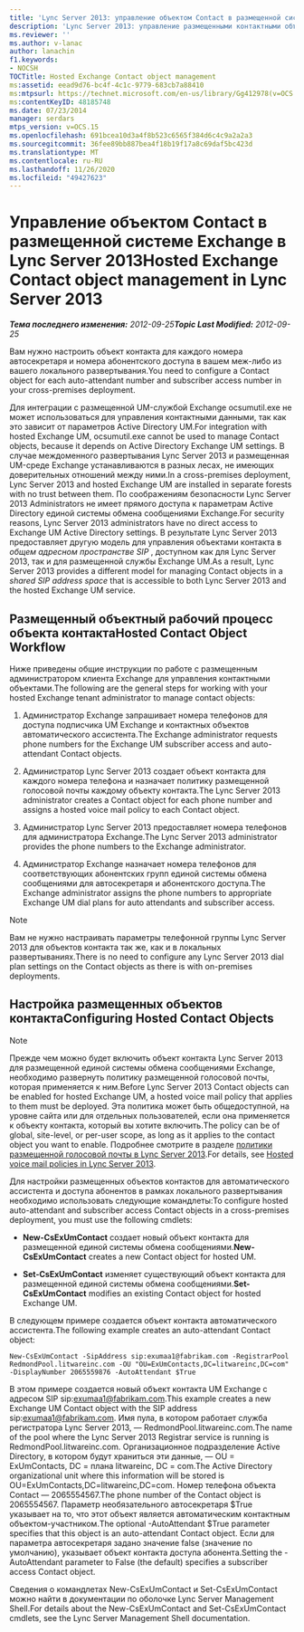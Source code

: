 ```yaml
---
title: 'Lync Server 2013: управление объектом Contact в размещенной системе Exchange'
description: 'Lync Server 2013: управление размещенными контактными объектами Exchange.'
ms.reviewer: ''
ms.author: v-lanac
author: lanachin
f1.keywords:
- NOCSH
TOCTitle: Hosted Exchange Contact object management
ms:assetid: eead9d76-bc4f-4c1c-9779-683cb7a88410
ms:mtpsurl: https://technet.microsoft.com/en-us/library/Gg412978(v=OCS.15)
ms:contentKeyID: 48185748
ms.date: 07/23/2014
manager: serdars
mtps_version: v=OCS.15
ms.openlocfilehash: 691bcea10d3a4f8b523c6565f384d6c4c9a2a2a3
ms.sourcegitcommit: 36fee89bb887bea4f18b19f17a8c69daf5bc423d
ms.translationtype: MT
ms.contentlocale: ru-RU
ms.lasthandoff: 11/26/2020
ms.locfileid: "49427623"
---
```

# <a name="hosted-exchange-contact-object-management-in-lync-server-2013"></a><span data-ttu-id="d64c9-103">Управление объектом Contact в размещенной системе Exchange в Lync Server 2013</span><span class="sxs-lookup"><span data-stu-id="d64c9-103">Hosted Exchange Contact object management in Lync Server 2013</span></span>

<div data-xmlns="http://www.w3.org/1999/xhtml">

<div class="topic" data-xmlns="http://www.w3.org/1999/xhtml" data-msxsl="urn:schemas-microsoft-com:xslt" data-cs="https://msdn.microsoft.com/">

<div data-asp="https://msdn2.microsoft.com/asp">



</div>

<div id="mainSection">

<div id="mainBody"><span data-ttu-id="d64c9-104">

<span> </span></span><span class="sxs-lookup"><span data-stu-id="d64c9-104">

<span> </span></span></span>

<span data-ttu-id="d64c9-105">_**Тема последнего изменения:** 2012-09-25_</span><span class="sxs-lookup"><span data-stu-id="d64c9-105">_**Topic Last Modified:** 2012-09-25_</span></span>

<span data-ttu-id="d64c9-106">Вам нужно настроить объект контакта для каждого номера автосекретаря и номера абонентского доступа в вашем меж-либо из вашего локального развертывания.</span><span class="sxs-lookup"><span data-stu-id="d64c9-106">You need to configure a Contact object for each auto-attendant number and subscriber access number in your cross-premises deployment.</span></span>

<span data-ttu-id="d64c9-107">Для интеграции с размещенной UM-службой Exchange ocsumutil.exe не может использоваться для управления контактными данными, так как это зависит от параметров Active Directory UM.</span><span class="sxs-lookup"><span data-stu-id="d64c9-107">For integration with hosted Exchange UM, ocsumutil.exe cannot be used to manage Contact objects, because it depends on Active Directory Exchange UM settings.</span></span> <span data-ttu-id="d64c9-108">В случае междоменного развертывания Lync Server 2013 и размещенная UM-среде Exchange устанавливаются в разных лесах, не имеющих доверительных отношений между ними.</span><span class="sxs-lookup"><span data-stu-id="d64c9-108">In a cross-premises deployment, Lync Server 2013 and hosted Exchange UM are installed in separate forests with no trust between them.</span></span> <span data-ttu-id="d64c9-109">По соображениям безопасности Lync Server 2013 Administrators не имеет прямого доступа к параметрам Active Directory единой системы обмена сообщениями Exchange.</span><span class="sxs-lookup"><span data-stu-id="d64c9-109">For security reasons, Lync Server 2013 administrators have no direct access to Exchange UM Active Directory settings.</span></span> <span data-ttu-id="d64c9-110">В результате Lync Server 2013 предоставляет другую модель для управления объектами контакта в *общем адресном пространстве SIP* , доступном как для Lync Server 2013, так и для размещенной службы Exchange UM.</span><span class="sxs-lookup"><span data-stu-id="d64c9-110">As a result, Lync Server 2013 provides a different model for managing Contact objects in a *shared SIP address space* that is accessible to both Lync Server 2013 and the hosted Exchange UM service.</span></span>

<div>

## <a name="hosted-contact-object-workflow"></a><span data-ttu-id="d64c9-111">Размещенный объектный рабочий процесс объекта контакта</span><span class="sxs-lookup"><span data-stu-id="d64c9-111">Hosted Contact Object Workflow</span></span>

<span data-ttu-id="d64c9-112">Ниже приведены общие инструкции по работе с размещенным администратором клиента Exchange для управления контактными объектами.</span><span class="sxs-lookup"><span data-stu-id="d64c9-112">The following are the general steps for working with your hosted Exchange tenant administrator to manage contact objects:</span></span>

1.  <span data-ttu-id="d64c9-113">Администратор Exchange запрашивает номера телефонов для доступа подписчика UM Exchange и контактных объектов автоматического ассистента.</span><span class="sxs-lookup"><span data-stu-id="d64c9-113">The Exchange administrator requests phone numbers for the Exchange UM subscriber access and auto-attendant Contact objects.</span></span>

2.  <span data-ttu-id="d64c9-114">Администратор Lync Server 2013 создает объект контакта для каждого номера телефона и назначает политику размещенной голосовой почты каждому объекту контакта.</span><span class="sxs-lookup"><span data-stu-id="d64c9-114">The Lync Server 2013 administrator creates a Contact object for each phone number and assigns a hosted voice mail policy to each Contact object.</span></span>

3.  <span data-ttu-id="d64c9-115">Администратор Lync Server 2013 предоставляет номера телефонов для администратора Exchange.</span><span class="sxs-lookup"><span data-stu-id="d64c9-115">The Lync Server 2013 administrator provides the phone numbers to the Exchange administrator.</span></span>

4.  <span data-ttu-id="d64c9-116">Администратор Exchange назначает номера телефонов для соответствующих абонентских групп единой системы обмена сообщениями для автосекретаря и абонентского доступа.</span><span class="sxs-lookup"><span data-stu-id="d64c9-116">The Exchange administrator assigns the phone numbers to appropriate Exchange UM dial plans for auto attendants and subscriber access.</span></span>

<div>


> [!NOTE]  
> <span data-ttu-id="d64c9-117">Вам не нужно настраивать параметры телефонной группы Lync Server 2013 для объектов контакта так же, как и в локальных развертываниях.</span><span class="sxs-lookup"><span data-stu-id="d64c9-117">There is no need to configure any Lync Server 2013 dial plan settings on the Contact objects as there is with on-premises deployments.</span></span>



</div>

</div>

<div>

## <a name="configuring-hosted-contact-objects"></a><span data-ttu-id="d64c9-118">Настройка размещенных объектов контакта</span><span class="sxs-lookup"><span data-stu-id="d64c9-118">Configuring Hosted Contact Objects</span></span>

<div>


> [!NOTE]  
> <span data-ttu-id="d64c9-119">Прежде чем можно будет включить объект контакта Lync Server 2013 для размещенной единой системы обмена сообщениями Exchange, необходимо развернуть политику размещенной голосовой почты, которая применяется к ним.</span><span class="sxs-lookup"><span data-stu-id="d64c9-119">Before Lync Server 2013 Contact objects can be enabled for hosted Exchange UM, a hosted voice mail policy that applies to them must be deployed.</span></span> <span data-ttu-id="d64c9-120">Эта политика может быть общедоступной, на уровне сайта или для отдельных пользователей, если она применяется к объекту контакта, который вы хотите включить.</span><span class="sxs-lookup"><span data-stu-id="d64c9-120">The policy can be of global, site-level, or per-user scope, as long as it applies to the contact object you want to enable.</span></span> <span data-ttu-id="d64c9-121">Подробнее смотрите в разделе <A href="lync-server-2013-hosted-voice-mail-policies.md">политики размещенной голосовой почты в Lync Server 2013</A>.</span><span class="sxs-lookup"><span data-stu-id="d64c9-121">For details, see <A href="lync-server-2013-hosted-voice-mail-policies.md">Hosted voice mail policies in Lync Server 2013</A>.</span></span>



</div>

<span data-ttu-id="d64c9-122">Для настройки размещенных объектов контактов для автоматического ассистента и доступа абонентов в рамках локального развертывания необходимо использовать следующие командлеты:</span><span class="sxs-lookup"><span data-stu-id="d64c9-122">To configure hosted auto-attendant and subscriber access Contact objects in a cross-premises deployment, you must use the following cmdlets:</span></span>

  - <span data-ttu-id="d64c9-123">**New-CsExUmContact** создает новый объект контакта для размещенной единой системы обмена сообщениями.</span><span class="sxs-lookup"><span data-stu-id="d64c9-123">**New-CsExUmContact** creates a new Contact object for hosted UM.</span></span>

  - <span data-ttu-id="d64c9-124">**Set-CsExUmContact** изменяет существующий объект контакта для размещенной единой системы обмена сообщениями.</span><span class="sxs-lookup"><span data-stu-id="d64c9-124">**Set-CsExUmContact** modifies an existing Contact object for hosted Exchange UM.</span></span>

<span data-ttu-id="d64c9-125">В следующем примере создается объект контакта автоматического ассистента.</span><span class="sxs-lookup"><span data-stu-id="d64c9-125">The following example creates an auto-attendant Contact object:</span></span>

    New-CsExUmContact -SipAddress sip:exumaa1@fabrikam.com -RegistrarPool RedmondPool.litwareinc.com -OU "OU=ExUmContacts,DC=litwareinc,DC=com" -DisplayNumber 2065559876 -AutoAttendant $True

<span data-ttu-id="d64c9-126">В этом примере создается новый объект контакта UM Exchange с адресом SIP sip:exumaa1@fabrikam.com.</span><span class="sxs-lookup"><span data-stu-id="d64c9-126">This example creates a new Exchange UM Contact object with the SIP address sip:exumaa1@fabrikam.com.</span></span> <span data-ttu-id="d64c9-127">Имя пула, в котором работает служба регистратора Lync Server 2013, — RedmondPool.litwareinc.com.</span><span class="sxs-lookup"><span data-stu-id="d64c9-127">The name of the pool where the Lync Server 2013 Registrar service is running is RedmondPool.litwareinc.com.</span></span> <span data-ttu-id="d64c9-128">Организационное подразделение Active Directory, в котором будут храниться эти данные, — OU = ExUmContacts, DC = плана litwareinc, DC = com.</span><span class="sxs-lookup"><span data-stu-id="d64c9-128">The Active Directory organizational unit where this information will be stored is OU=ExUmContacts,DC=litwareinc,DC=com.</span></span> <span data-ttu-id="d64c9-129">Номер телефона объекта Contact — 2065554567.</span><span class="sxs-lookup"><span data-stu-id="d64c9-129">The phone number of the Contact object is 2065554567.</span></span> <span data-ttu-id="d64c9-130">Параметр необязательного автосекретаря $True указывает на то, что этот объект является автоматическим контактным объектом-участником.</span><span class="sxs-lookup"><span data-stu-id="d64c9-130">The optional -AutoAttendant $True parameter specifies that this object is an auto-attendant Contact object.</span></span> <span data-ttu-id="d64c9-131">Если для параметра автосекретаря задано значение false (значение по умолчанию), указывает объект контакта доступа абонента.</span><span class="sxs-lookup"><span data-stu-id="d64c9-131">Setting the -AutoAttendant parameter to False (the default) specifies a subscriber access Contact object.</span></span>

<span data-ttu-id="d64c9-132">Сведения о командлетах New-CsExUmContact и Set-CsExUmContact можно найти в документации по оболочке Lync Server Management Shell.</span><span class="sxs-lookup"><span data-stu-id="d64c9-132">For details about the New-CsExUmContact and Set-CsExUmContact cmdlets, see the Lync Server Management Shell documentation.</span></span>

<span data-ttu-id="d64c9-133"></div>

</div>

<span> </span>

</div>

</div>

</span><span class="sxs-lookup"><span data-stu-id="d64c9-133"></div>

</div>

<span> </span>

</div>

</div>

</span></span></div>

